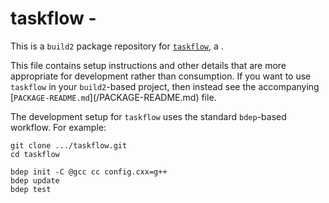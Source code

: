 # taskflow - <SUMMARY>

This is a `build2` package repository for [`taskflow`](https://<UPSTREAM-URL>),
a <SUMMARY-OF-FUNCTIONALITY>.

This file contains setup instructions and other details that are more
appropriate for development rather than consumption. If you want to use
`taskflow` in your `build2`-based project, then instead see the accompanying
[`PACKAGE-README.md`](<PACKAGE>/PACKAGE-README.md) file.

The development setup for `taskflow` uses the standard `bdep`-based workflow.
For example:

```
git clone .../taskflow.git
cd taskflow

bdep init -C @gcc cc config.cxx=g++
bdep update
bdep test
```

